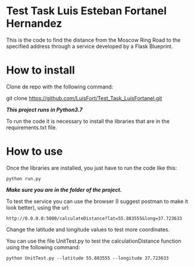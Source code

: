 # Test Task Luis Esteban Fortanel Hernandez
This is the code to find the distance from the Moscow Ring Road to the specified address through a service developed by a Flask Blueprint.

# How to install
Clone de repo with the following command:

git clone https://github.com/LuisFort/Test_Task_LuisFortanel.git


*****This project runs in Python3.7*****
 
To run the code it is necessary to install the libraries that are in the requirements.txt file.

# How to use

Once the libraries are installed, you just have to run the code like this:

	python run.py

***Make sure you are in the folder of the project.***



To test the service you can use the browser (I suggest postman to make it look better), using the url:

	http://0.0.0.0:5000/calculateDistance?lat=55.883555&long=37.723633

Change the latitude and longitude values to test more coordinates.



You can use the file UnitTest.py to test the calculationDistance function using the following command:

	python UnitTest.py --latitude 55.883555 --longitude 37.723633


